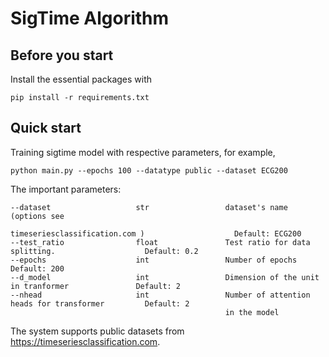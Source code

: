 # SigTime Algorithm

## Before you start

Install the essential packages with

```
pip install -r requirements.txt
```

## Quick start

Training sigtime model with respective parameters, for example,

```
python main.py --epochs 100 --datatype public --dataset ECG200
```

The important parameters:

```
--dataset                   str                 dataset's name (options see
                                                timeseriesclassification.com )                    Default: ECG200
--test_ratio                float               Test ratio for data splitting.                    Default: 0.2
--epochs                    int                 Number of epochs                                  Default: 200
--d_model                   int                 Dimension of the unit in tranformer               Default: 2
--nhead                     int                 Number of attention heads for transformer         Default: 2
                                                in the model
```

The system supports public datasets from https://timeseriesclassification.com.
